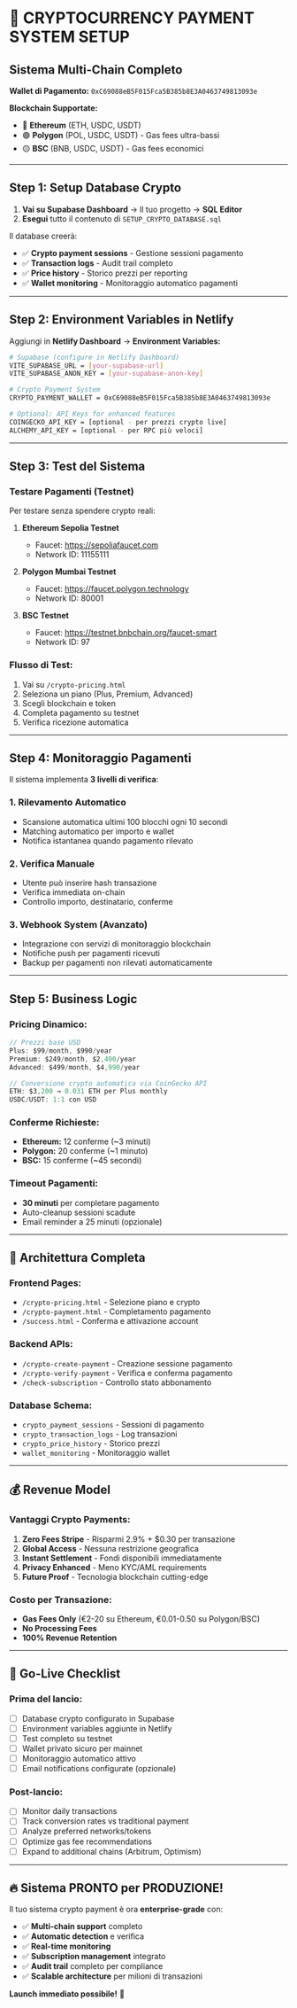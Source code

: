 # 🚀 CRYPTOCURRENCY PAYMENT SYSTEM SETUP

## Sistema Multi-Chain Completo

**Wallet di Pagamento:** `0xC69088eB5F015Fca5B385b8E3A0463749813093e`

**Blockchain Supportate:**
- 🔷 **Ethereum** (ETH, USDC, USDT)
- 🟣 **Polygon** (POL, USDC, USDT) - Gas fees ultra-bassi
- 🟡 **BSC** (BNB, USDC, USDT) - Gas fees economici

---

## Step 1: Setup Database Crypto

1. **Vai su Supabase Dashboard** → Il tuo progetto → **SQL Editor**
2. **Esegui** tutto il contenuto di `SETUP_CRYPTO_DATABASE.sql`

Il database creerà:
- ✅ **Crypto payment sessions** - Gestione sessioni pagamento
- ✅ **Transaction logs** - Audit trail completo
- ✅ **Price history** - Storico prezzi per reporting
- ✅ **Wallet monitoring** - Monitoraggio automatico pagamenti

---

## Step 2: Environment Variables in Netlify

Aggiungi in **Netlify Dashboard** → **Environment Variables:**

```bash
# Supabase (configure in Netlify Dashboard)
VITE_SUPABASE_URL = [your-supabase-url]
VITE_SUPABASE_ANON_KEY = [your-supabase-anon-key]

# Crypto Payment System
CRYPTO_PAYMENT_WALLET = 0xC69088eB5F015Fca5B385b8E3A0463749813093e

# Optional: API Keys for enhanced features
COINGECKO_API_KEY = [optional - per prezzi crypto live]
ALCHEMY_API_KEY = [optional - per RPC più veloci]
```

---

## Step 3: Test del Sistema

### **Testare Pagamenti (Testnet)**

Per testare senza spendere crypto reali:

1. **Ethereum Sepolia Testnet**
   - Faucet: https://sepoliafaucet.com
   - Network ID: 11155111

2. **Polygon Mumbai Testnet** 
   - Faucet: https://faucet.polygon.technology
   - Network ID: 80001

3. **BSC Testnet**
   - Faucet: https://testnet.bnbchain.org/faucet-smart
   - Network ID: 97

### **Flusso di Test:**

1. Vai su `/crypto-pricing.html`
2. Seleziona un piano (Plus, Premium, Advanced)
3. Scegli blockchain e token
4. Completa pagamento su testnet
5. Verifica ricezione automatica

---

## Step 4: Monitoraggio Pagamenti

Il sistema implementa **3 livelli di verifica**:

### **1. Rilevamento Automatico**
- Scansione automatica ultimi 100 blocchi ogni 10 secondi
- Matching automatico per importo e wallet
- Notifica istantanea quando pagamento rilevato

### **2. Verifica Manuale**
- Utente può inserire hash transazione
- Verifica immediata on-chain
- Controllo importo, destinatario, conferme

### **3. Webhook System** (Avanzato)
- Integrazione con servizi di monitoraggio blockchain
- Notifiche push per pagamenti ricevuti
- Backup per pagamenti non rilevati automaticamente

---

## Step 5: Business Logic

### **Pricing Dinamico:**
```javascript
// Prezzi base USD
Plus: $99/month, $990/year
Premium: $249/month, $2,490/year  
Advanced: $499/month, $4,990/year

// Conversione crypto automatica via CoinGecko API
ETH: $3,200 → 0.031 ETH per Plus monthly
USDC/USDT: 1:1 con USD
```

### **Conferme Richieste:**
- **Ethereum:** 12 conferme (~3 minuti)
- **Polygon:** 20 conferme (~1 minuto) 
- **BSC:** 15 conferme (~45 secondi)

### **Timeout Pagamenti:**
- **30 minuti** per completare pagamento
- Auto-cleanup sessioni scadute
- Email reminder a 25 minuti (opzionale)

---

## 🎯 Architettura Completa

### **Frontend Pages:**
- `/crypto-pricing.html` - Selezione piano e crypto
- `/crypto-payment.html` - Completamento pagamento
- `/success.html` - Conferma e attivazione account

### **Backend APIs:**
- `/crypto-create-payment` - Creazione sessione pagamento
- `/crypto-verify-payment` - Verifica e conferma pagamento
- `/check-subscription` - Controllo stato abbonamento

### **Database Schema:**
- `crypto_payment_sessions` - Sessioni di pagamento
- `crypto_transaction_logs` - Log transazioni
- `crypto_price_history` - Storico prezzi
- `wallet_monitoring` - Monitoraggio wallet

---

## 💰 Revenue Model

### **Vantaggi Crypto Payments:**

1. **Zero Fees Stripe** - Risparmi 2.9% + $0.30 per transazione
2. **Global Access** - Nessuna restrizione geografica
3. **Instant Settlement** - Fondi disponibili immediatamente
4. **Privacy Enhanced** - Meno KYC/AML requirements
5. **Future Proof** - Tecnologia blockchain cutting-edge

### **Costo per Transazione:**
- **Gas Fees Only** (€2-20 su Ethereum, €0.01-0.50 su Polygon/BSC)
- **No Processing Fees**
- **100% Revenue Retention**

---

## 🚀 Go-Live Checklist

### **Prima del lancio:**

- [ ] Database crypto configurato in Supabase
- [ ] Environment variables aggiunte in Netlify  
- [ ] Test completo su testnet
- [ ] Wallet privato sicuro per mainnet
- [ ] Monitoraggio automatico attivo
- [ ] Email notifications configurate (opzionale)

### **Post-lancio:**

- [ ] Monitor daily transactions
- [ ] Track conversion rates vs traditional payment
- [ ] Analyze preferred networks/tokens
- [ ] Optimize gas fee recommendations
- [ ] Expand to additional chains (Arbitrum, Optimism)

---

## 🔥 **Sistema PRONTO per PRODUZIONE!**

Il tuo sistema crypto payment è ora **enterprise-grade** con:

- ✅ **Multi-chain support** completo
- ✅ **Automatic detection** e verifica
- ✅ **Real-time monitoring** 
- ✅ **Subscription management** integrato
- ✅ **Audit trail** completo per compliance
- ✅ **Scalable architecture** per milioni di transazioni

**Launch immediato possibile!** 🚀